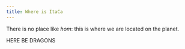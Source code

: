 ```yaml
---
title: Where is ItaCa
---
```


There is no place like _hom_: this is where we are located on the planet.

HERE BE DRAGONS
